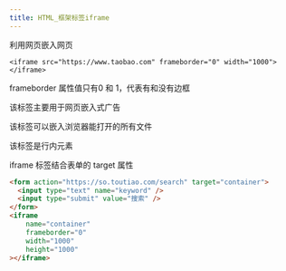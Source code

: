 ```yaml
---
title: HTML_框架标签iframe
---
```

利用网页嵌入网页 

```
<iframe src="https://www.taobao.com" frameborder="0" width="1000"></iframe>
```

frameborder  属性值只有0 和 1，代表有和没有边框 

该标签主要用于网页嵌入式广告 

该标签可以嵌入浏览器能打开的所有文件 

该标签是行内元素 

 iframe 标签结合表单的 target 属性

```html
<form action="https://so.toutiao.com/search" target="container">  
  <input type="text" name="keyword" />  
  <input type="submit" value="搜索" />  
</form>  
<iframe  
    name="container"  
    frameborder="0"  
    width="1000"  
    height="1000"  
></iframe>
```



